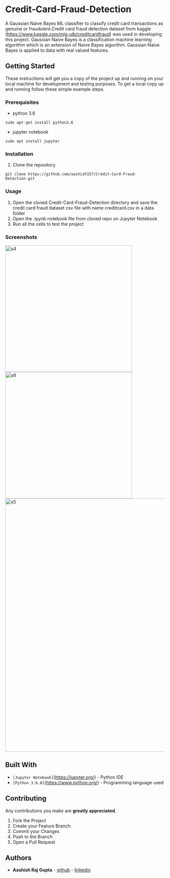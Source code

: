 # Credit-Card-Fraud-Detection
A Gaussian Naive Bayes ML classifier to classify credit card transactions as genuine or fraudulent.Credit card fraud detection dataset from kaggle (https://www.kaggle.com/mlg-ulb/creditcardfraud) was used in developing this project. Gaussian Naive Bayes is a classification machine learning algorithm which is an extension of Naive Bayes algorithm. Gaussian Naive Bayes is applied to data with real valued features.

## Getting Started

These instructions will get you a copy of the project up and running on your local machine for development and testing purposes. To get a local copy up and running follow these simple example steps.

### Prerequisites

* python 3.6

```
sudo apt-get install python3.6
```
* jupyter notebook

```
sudo apt install jupyter
```

### Installation

1. Clone the repository
```
git clone https://github.com/aashish157/Credit-Card-Fraud-Detection.git
```


### Usage

1. Open the cloned Credit-Card-Fraud-Detection directory and save the credit card fraud dataset csv file with name creditcard.csv in a data folder
2. Open the .ipynb notebook file from cloned repo on Jupyter Notebook
3. Run all the cells to test the project

### Screenshots

<div class="col-md-12 row">
	<img src="screenshots/s4.png" alt="s4" width="400px"/>
	<img src="screenshots/s6.png" alt="s6" width="400px"/>
</div>
	<img src="screenshots/s5.png" alt="s5" width="800px"/>


## Built With

* `[Jupyter Notebook]`(https://jupyter.org/) - Python IDE
* `[Python 3.6.8]`(https://www.python.org/) - Programming language used

## Contributing

Any contributions you make are **greatly appreciated**.

1. Fork the Project
2. Create your Feature Branch 
3. Commit your Changes
4. Push to the Branch
5. Open a Pull Request

## Authors

* **Aashish Raj Gupta** - [github](https://github.com/aashish157) - [linkedin](https://www.linkedin.com/in/aashish157)





